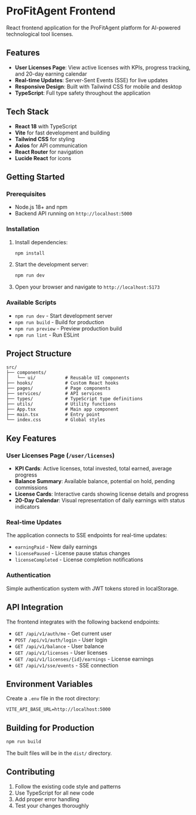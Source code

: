 # ProFitAgent Frontend

React frontend application for the ProFitAgent platform for AI-powered technological tool licenses.

## Features

- **User Licenses Page**: View active licenses with KPIs, progress tracking, and 20-day earning calendar
- **Real-time Updates**: Server-Sent Events (SSE) for live updates
- **Responsive Design**: Built with Tailwind CSS for mobile and desktop
- **TypeScript**: Full type safety throughout the application

## Tech Stack

- **React 18** with TypeScript
- **Vite** for fast development and building
- **Tailwind CSS** for styling
- **Axios** for API communication
- **React Router** for navigation
- **Lucide React** for icons

## Getting Started

### Prerequisites

- Node.js 18+ and npm
- Backend API running on `http://localhost:5000`

### Installation

1. Install dependencies:
   ```bash
   npm install
   ```

2. Start the development server:
   ```bash
   npm run dev
   ```

3. Open your browser and navigate to `http://localhost:5173`

### Available Scripts

- `npm run dev` - Start development server
- `npm run build` - Build for production
- `npm run preview` - Preview production build
- `npm run lint` - Run ESLint

## Project Structure

```
src/
├── components/
│   └── ui/           # Reusable UI components
├── hooks/            # Custom React hooks
├── pages/            # Page components
├── services/         # API services
├── types/            # TypeScript type definitions
├── utils/            # Utility functions
├── App.tsx           # Main app component
├── main.tsx          # Entry point
└── index.css         # Global styles
```

## Key Features

### User Licenses Page (`/user/licenses`)

- **KPI Cards**: Active licenses, total invested, total earned, average progress
- **Balance Summary**: Available balance, potential on hold, pending commissions
- **License Cards**: Interactive cards showing license details and progress
- **20-Day Calendar**: Visual representation of daily earnings with status indicators

### Real-time Updates

The application connects to SSE endpoints for real-time updates:
- `earningPaid` - New daily earnings
- `licensePaused` - License pause status changes
- `licenseCompleted` - License completion notifications

### Authentication

Simple authentication system with JWT tokens stored in localStorage.

## API Integration

The frontend integrates with the following backend endpoints:

- `GET /api/v1/auth/me` - Get current user
- `POST /api/v1/auth/login` - User login
- `GET /api/v1/balance` - User balance
- `GET /api/v1/licenses` - User licenses
- `GET /api/v1/licenses/{id}/earnings` - License earnings
- `GET /api/v1/sse/events` - SSE connection

## Environment Variables

Create a `.env` file in the root directory:

```env
VITE_API_BASE_URL=http://localhost:5000
```

## Building for Production

```bash
npm run build
```

The built files will be in the `dist/` directory.

## Contributing

1. Follow the existing code style and patterns
2. Use TypeScript for all new code
3. Add proper error handling
4. Test your changes thoroughly

